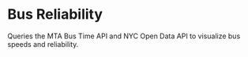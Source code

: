 # Bus Reliability 

Queries the MTA Bus Time API and NYC Open Data API to visualize bus speeds and reliability.  
